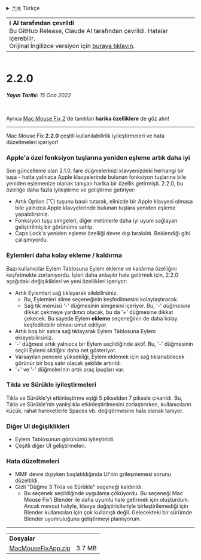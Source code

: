 <details>
<summary>🇹🇷 Türkçe</summary>

[🇬🇧 English (GitHub Release)](https://github.com/noah-nuebling/mac-mouse-fix/releases/tag/2.2.0)\
[🇦🇩 Català](https://redirect.macmousefix.com/?target=mmf-release&tag=2.2.0&locale=ca)\
[🇩🇪 Deutsch](https://redirect.macmousefix.com/?target=mmf-release&tag=2.2.0&locale=de)\
[🇪🇸 Español](https://redirect.macmousefix.com/?target=mmf-release&tag=2.2.0&locale=es)\
[🇫🇷 Français](https://redirect.macmousefix.com/?target=mmf-release&tag=2.2.0&locale=fr)\
[🇮🇩 Indonesia](https://redirect.macmousefix.com/?target=mmf-release&tag=2.2.0&locale=id)\
[🇮🇹 Italiano](https://redirect.macmousefix.com/?target=mmf-release&tag=2.2.0&locale=it)\
[🇭🇺 Magyar](https://redirect.macmousefix.com/?target=mmf-release&tag=2.2.0&locale=hu)\
[🇳🇱 Nederlands](https://redirect.macmousefix.com/?target=mmf-release&tag=2.2.0&locale=nl)\
[🇵🇱 Polski](https://redirect.macmousefix.com/?target=mmf-release&tag=2.2.0&locale=pl)\
[🇧🇷 Português (Brasil)](https://redirect.macmousefix.com/?target=mmf-release&tag=2.2.0&locale=pt-BR)\
[🇵🇹 Português (Portugal)](https://redirect.macmousefix.com/?target=mmf-release&tag=2.2.0&locale=pt-PT)\
[🇷🇴 Română](https://redirect.macmousefix.com/?target=mmf-release&tag=2.2.0&locale=ro)\
[🇸🇪 Svenska](https://redirect.macmousefix.com/?target=mmf-release&tag=2.2.0&locale=sv)\
[🇻🇳 Tiếng Việt](https://redirect.macmousefix.com/?target=mmf-release&tag=2.2.0&locale=vi)\
**🇹🇷 Türkçe**\
[🇨🇿 Čeština](https://redirect.macmousefix.com/?target=mmf-release&tag=2.2.0&locale=cs)\
[🇬🇷 Ελληνικά](https://redirect.macmousefix.com/?target=mmf-release&tag=2.2.0&locale=el)\
[🇷🇺 Русский](https://redirect.macmousefix.com/?target=mmf-release&tag=2.2.0&locale=ru)\
[🇺🇦 Українська](https://redirect.macmousefix.com/?target=mmf-release&tag=2.2.0&locale=uk)\
[🇮🇱 עברית](https://redirect.macmousefix.com/?target=mmf-release&tag=2.2.0&locale=he)\
[🇸🇦 العربية](https://redirect.macmousefix.com/?target=mmf-release&tag=2.2.0&locale=ar)\
[🇮🇳 हिन्दी](https://redirect.macmousefix.com/?target=mmf-release&tag=2.2.0&locale=hi)\
[🇹🇭 ไทย](https://redirect.macmousefix.com/?target=mmf-release&tag=2.2.0&locale=th)\
[🇨🇳 中文 (简体)](https://redirect.macmousefix.com/?target=mmf-release&tag=2.2.0&locale=zh-Hans)\
[🇨🇳 中文 (繁體)](https://redirect.macmousefix.com/?target=mmf-release&tag=2.2.0&locale=zh-Hant)\
[🇭🇰 中文（香港)](https://redirect.macmousefix.com/?target=mmf-release&tag=2.2.0&locale=zh-HK)\
[🇯🇵 日本語](https://redirect.macmousefix.com/?target=mmf-release&tag=2.2.0&locale=ja)\
[🇰🇷 한국어](https://redirect.macmousefix.com/?target=mmf-release&tag=2.2.0&locale=ko)\
[Help translate Mac Mouse Fix to different languages!](https://github.com/noah-nuebling/mac-mouse-fix/discussions/731)
</details>
<table align=><td>
<b>ℹ️ AI tarafından çevrildi</b><br>
Bu GitHub Release, Claude AI tarafından çevrildi. Hatalar içerebilir.<br>
Orijinal İngilizce versiyon için <a href="https://github.com/noah-nuebling/mac-mouse-fix/releases/tag/2.2.0">buraya tıklayın</a>.
</td></table>

<table></table>

# 2.2.0
***Yayın Tarihi:** 15 Oca 2022*

<br>

Ayrıca [Mac Mouse Fix 2](https://redirect.macmousefix.com/?target=mmf-release&tag=2.0.0&locale=tr)'de tanıtılan **harika özelliklere** de göz atın!

---

Mac Mouse Fix **2.2.0** çeşitli kullanılabilirlik iyileştirmeleri ve hata düzeltmeleri içeriyor!

### Apple'a özel fonksiyon tuşlarına yeniden eşleme artık daha iyi

Son güncelleme olan 2.1.0, fare düğmelerinizi klavyenizdeki herhangi bir tuşa - hatta yalnızca Apple klavyelerinde bulunan fonksiyon tuşlarına bile yeniden eşlemenize olanak tanıyan harika bir özellik getirmişti. 2.2.0, bu özelliğe daha fazla iyileştirme ve geliştirme getiriyor:

- Artık Option (⌥) tuşunu basılı tutarak, elinizde bir Apple klavyesi olmasa bile yalnızca Apple klavyelerinde bulunan tuşlara yeniden eşleme yapabilirsiniz.
- Fonksiyon tuşu simgeleri, diğer metinlerle daha iyi uyum sağlayan geliştirilmiş bir görünüme sahip.
- Caps Lock'a yeniden eşleme özelliği devre dışı bırakıldı. Beklendiği gibi çalışmıyordu.

### Eylemleri daha kolay ekleme / kaldırma

Bazı kullanıcılar Eylem Tablosuna Eylem ekleme ve kaldırma özelliğini keşfetmekte zorlanıyordu. İşleri daha anlaşılır hale getirmek için, 2.2.0 aşağıdaki değişiklikleri ve yeni özellikleri içeriyor:

- Artık Eylemleri sağ tıklayarak silebilirsiniz.
  - Bu, Eylemleri silme seçeneğinin keşfedilmesini kolaylaştıracak.
  - Sağ tık menüsü '-' düğmesinin simgesini içeriyor. Bu, '-' _düğmesine_ dikkat çekmeye yardımcı olacak, bu da '+' düğmesine dikkat çekecek. Bu sayede Eylem **ekleme** seçeneğinin de daha kolay keşfedilebilir olması umut ediliyor.
- Artık boş bir satıra sağ tıklayarak Eylem Tablosuna Eylem ekleyebilirsiniz.
- '-' düğmesi artık yalnızca bir Eylem seçildiğinde aktif. Bu, '-' düğmesinin seçili Eylemi sildiğini daha net gösteriyor.
- Varsayılan pencere yüksekliği, Eylem eklemek için sağ tıklanabilecek görünür bir boş satır olacak şekilde artırıldı.
- '+' ve '-' düğmelerinin artık araç ipuçları var.

### Tıkla ve Sürükle iyileştirmeleri

Tıkla ve Sürükle'yi etkinleştirme eşiği 5 pikselden 7 piksele çıkarıldı. Bu, Tıkla ve Sürükle'nin yanlışlıkla etkinleştirilmesini zorlaştırırken, kullanıcıların küçük, rahat hareketlerle Spaces vb. değiştirmesine hala olanak tanıyor.

### Diğer UI değişiklikleri

- Eylem Tablosunun görünümü iyileştirildi.
- Çeşitli diğer UI geliştirmeleri.

### Hata düzeltmeleri

- MMF devre dışıyken başlatıldığında UI'nin grileşmemesi sorunu düzeltildi.
- Gizli "Düğme 3 Tıkla ve Sürükle" seçeneği kaldırıldı.
  - Bu seçenek seçildiğinde uygulama çöküyordu. Bu seçeneği Mac Mouse Fix'i Blender ile daha uyumlu hale getirmek için oluşturdum. Ancak mevcut haliyle, klavye değiştiricileriyle birleştirilemediği için Blender kullanıcıları için çok kullanışlı değil. Gelecekteki bir sürümde Blender uyumluluğunu geliştirmeyi planlıyorum.

---

<table align="start">
<tr>
    <td colspan=2>
        <b>Dosyalar</b>
    </td>
</tr>
<tr>
    <td><a href="https://github.com/noah-nuebling/mac-mouse-fix/releases/download/2.2.0/MacMouseFixApp.zip">MacMouseFixApp.zip</a></td>
    <td>3.7 MB</td>
</tr>
</table>